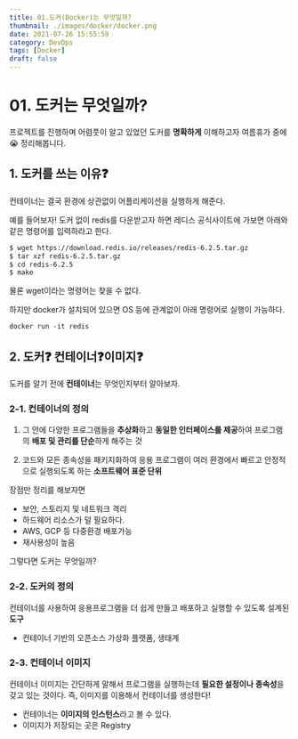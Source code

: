 ```yaml
---
title: 01.도커(Docker)는 무엇일까?
thumbnail: ./images/docker/docker.png
date: 2021-07-26 15:55:59
category: DevOps
tags: [Docker]
draft: false
---
```


# 01. 도커는 무엇일까?
프로젝트를 진행하며 어렴풋이 알고 있었던 도커를 **명확하게** 이해하고자 여름휴가 중에😭 정리해봅니다.



## 1. 도커를 쓰는 이유❓

컨테이너는 결국 환경에 상관없이 어플리케이션을 실행하게 해준다.



예를 들어보자! 도커 없이 redis를 다운받고자 하면 레디스 공식사이트에 가보면 아래와 같은 명령어를 입력하라고 한다.

```bash
$ wget https://download.redis.io/releases/redis-6.2.5.tar.gz
$ tar xzf redis-6.2.5.tar.gz
$ cd redis-6.2.5
$ make
```

물론 wget이라는 명령어는 찾을 수 없다.



하지만 docker가 설치되어 있으면 OS 등에 관계없이 아래 명령어로 실행이 가능하다.

```dockerfile
docker run -it redis
```



## 2. 도커❓ 컨테이너❓이미지❓

도커를 알기 전에 **컨테이너**는 무엇인지부터 알아보자.



### 2-1. 컨테이너의 정의

1. 그 안에 다양한 프로그램들을 **추상화**하고 **동일한 인터페이스를 제공**하여 프로그램의 **배포 및 관리를 단순**하게 해주는 것

2. 코드와 모든 종속성을 패키지화하여 응용 프로그램이 여러 환경에서 빠르고 안정적으로 실행되도록 하는 **소프트웨어 표준 단위**

장점만 정리를 해보자면

- 보안, 스토리지 및 네트워크 격리
- 하드웨어 리소스가 덜 필요하다.
- AWS, GCP 등 다중환경 배포가능
- 재사용성이 높음



그렇다면 도커는 무엇일까?

### 2-2. 도커의 정의

컨테이너를 사용하여 응용프로그램을 더 쉽게 만들고 배포하고 실행할 수 있도록 설계된 **도구**

- 컨테이너 기반의 오픈소스 가상화 플랫폼, 생태계



### 2-3. 컨테이너 이미지

컨테이너 이미지는 간단하게 말해서 프로그램을 실행하는데 **필요한 설정이나 종속성**을 갖고 있는 것이다. 즉, 이미지를 이용해서 컨테이너를 생성한다!

- 컨테이너는 **이미지의 인스턴스**라고 볼 수 있다.
- 이미지가 저장되는 곳은 Registry